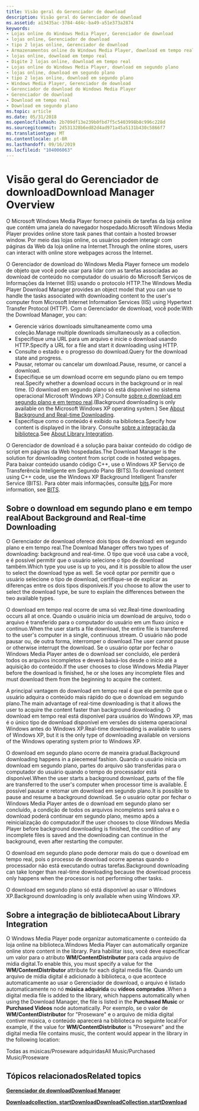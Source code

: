 ```yaml
---
title: Visão geral do Gerenciador de download
description: Visão geral do Gerenciador de download
ms.assetid: a13435ac-3784-4d4c-ba49-a51e373a2874
keywords:
- Lojas online do Windows Media Player, Gerenciador de download
- lojas online, Gerenciador de download
- tipo 2 lojas online, Gerenciador de download
- Armazenamentos online do Windows Media Player, download em tempo real
- lojas online, download em tempo real
- Digite 2 lojas online, download em tempo real
- Lojas online do Windows Media Player, download em segundo plano
- lojas online, download em segundo plano
- tipo 2 lojas online, download em segundo plano
- Windows Media Player, Gerenciador de download
- Gerenciador de download do Windows Media Player
- Gerenciador de download
- Download em tempo real
- Download em segundo plano
ms.topic: article
ms.date: 05/31/2018
ms.openlocfilehash: 2b709df13e239b0fbd7f5c5403998b8c996c228d
ms.sourcegitcommit: 2d531328b6ed82d4ad971a45a5131b430c5866f7
ms.translationtype: MT
ms.contentlocale: pt-BR
ms.lasthandoff: 09/16/2019
ms.locfileid: "104006063"
---
```

# <a name="download-manager-overview"></a><span data-ttu-id="c680d-117">Visão geral do Gerenciador de download</span><span class="sxs-lookup"><span data-stu-id="c680d-117">Download Manager Overview</span></span>

<span data-ttu-id="c680d-118">O Microsoft Windows Media Player fornece painéis de tarefas da loja online que contêm uma janela do navegador hospedado.</span><span class="sxs-lookup"><span data-stu-id="c680d-118">Microsoft Windows Media Player provides online store task panes that contain a hosted browser window.</span></span> <span data-ttu-id="c680d-119">Por meio das lojas online, os usuários podem interagir com páginas da Web da loja online na Internet.</span><span class="sxs-lookup"><span data-stu-id="c680d-119">Through the online stores, users can interact with online store webpages across the Internet.</span></span>

<span data-ttu-id="c680d-120">O Gerenciador de download do Windows Media Player fornece um modelo de objeto que você pode usar para lidar com as tarefas associadas ao download de conteúdo no computador do usuário do Microsoft Serviços de Informações da Internet (IIS) usando o protocolo HTTP.</span><span class="sxs-lookup"><span data-stu-id="c680d-120">The Windows Media Player Download Manager provides an object model that you can use to handle the tasks associated with downloading content to the user's computer from Microsoft Internet Information Services (IIS) using Hypertext Transfer Protocol (HTTP).</span></span> <span data-ttu-id="c680d-121">Com o Gerenciador de download, você pode:</span><span class="sxs-lookup"><span data-stu-id="c680d-121">With the Download Manager, you can:</span></span>

-   <span data-ttu-id="c680d-122">Gerencie vários downloads simultaneamente como uma coleção.</span><span class="sxs-lookup"><span data-stu-id="c680d-122">Manage multiple downloads simultaneously as a collection.</span></span>
-   <span data-ttu-id="c680d-123">Especifique uma URL para um arquivo e inicie o download usando HTTP.</span><span class="sxs-lookup"><span data-stu-id="c680d-123">Specify a URL for a file and start it downloading using HTTP.</span></span>
-   <span data-ttu-id="c680d-124">Consulte o estado e o progresso do download.</span><span class="sxs-lookup"><span data-stu-id="c680d-124">Query for the download state and progress.</span></span>
-   <span data-ttu-id="c680d-125">Pausar, retomar ou cancelar um download.</span><span class="sxs-lookup"><span data-stu-id="c680d-125">Pause, resume, or cancel a download.</span></span>
-   <span data-ttu-id="c680d-126">Especifique se um download ocorre em segundo plano ou em tempo real.</span><span class="sxs-lookup"><span data-stu-id="c680d-126">Specify whether a download occurs in the background or in real time.</span></span> <span data-ttu-id="c680d-127">(O download em segundo plano só está disponível no sistema operacional Microsoft Windows XP.) Consulte [sobre o download em segundo plano e em tempo real](#about-background-and-real-time-downloading).</span><span class="sxs-lookup"><span data-stu-id="c680d-127">(Background downloading is only available on the Microsoft Windows XP operating system.) See [About Background and Real-time Downloading](#about-background-and-real-time-downloading).</span></span>
-   <span data-ttu-id="c680d-128">Especifique como o conteúdo é exibido na biblioteca.</span><span class="sxs-lookup"><span data-stu-id="c680d-128">Specify how content is displayed in the library.</span></span> <span data-ttu-id="c680d-129">Consulte [sobre a integração da biblioteca](#about-library-integration).</span><span class="sxs-lookup"><span data-stu-id="c680d-129">See [About Library Integration](#about-library-integration).</span></span>

<span data-ttu-id="c680d-130">O Gerenciador de download é a solução para baixar conteúdo do código de script em páginas da Web hospedadas.</span><span class="sxs-lookup"><span data-stu-id="c680d-130">The Download Manager is the solution for downloading content from script code in hosted webpages.</span></span> <span data-ttu-id="c680d-131">Para baixar conteúdo usando código C++, use o Windows XP Serviço de Transferência Inteligente em Segundo Plano (BITS).</span><span class="sxs-lookup"><span data-stu-id="c680d-131">To download content using C++ code, use the Windows XP Background Intelligent Transfer Service (BITS).</span></span> <span data-ttu-id="c680d-132">Para obter mais informações, consulte [bits](bits.md).</span><span class="sxs-lookup"><span data-stu-id="c680d-132">For more information, see [BITS](bits.md).</span></span>

## <a name="about-background-and-real-time-downloading"></a><span data-ttu-id="c680d-133">Sobre o download em segundo plano e em tempo real</span><span class="sxs-lookup"><span data-stu-id="c680d-133">About Background and Real-time Downloading</span></span>

<span data-ttu-id="c680d-134">O Gerenciador de download oferece dois tipos de download: em segundo plano e em tempo real.</span><span class="sxs-lookup"><span data-stu-id="c680d-134">The Download Manager offers two types of downloading: background and real-time.</span></span> <span data-ttu-id="c680d-135">O tipo que você usa cabe a você, e é possível permitir que o usuário selecione o tipo de download também.</span><span class="sxs-lookup"><span data-stu-id="c680d-135">Which type you use is up to you, and it is possible to allow the user to select the download type as well.</span></span> <span data-ttu-id="c680d-136">Se você optar por permitir que o usuário selecione o tipo de download, certifique-se de explicar as diferenças entre os dois tipos disponíveis.</span><span class="sxs-lookup"><span data-stu-id="c680d-136">If you choose to allow the user to select the download type, be sure to explain the differences between the two available types.</span></span>

<span data-ttu-id="c680d-137">O download em tempo real ocorre de uma só vez.</span><span class="sxs-lookup"><span data-stu-id="c680d-137">Real-time downloading occurs all at once.</span></span> <span data-ttu-id="c680d-138">Quando o usuário inicia um download de arquivo, todo o arquivo é transferido para o computador do usuário em um fluxo único e contínuo.</span><span class="sxs-lookup"><span data-stu-id="c680d-138">When the user starts a file download, the entire file is transferred to the user's computer in a single, continuous stream.</span></span> <span data-ttu-id="c680d-139">O usuário não pode pausar ou, de outra forma, interromper o download.</span><span class="sxs-lookup"><span data-stu-id="c680d-139">The user cannot pause or otherwise interrupt the download.</span></span> <span data-ttu-id="c680d-140">Se o usuário optar por fechar o Windows Media Player antes de o download ser concluído, ele perderá todos os arquivos incompletos e deverá baixá-los desde o início até a aquisição do conteúdo.</span><span class="sxs-lookup"><span data-stu-id="c680d-140">If the user chooses to close Windows Media Player before the download is finished, he or she loses any incomplete files and must download them from the beginning to acquire the content.</span></span>

<span data-ttu-id="c680d-141">A principal vantagem do download em tempo real é que ele permite que o usuário adquira o conteúdo mais rápido do que o download em segundo plano.</span><span class="sxs-lookup"><span data-stu-id="c680d-141">The main advantage of real-time downloading is that it allows the user to acquire the content faster than background downloading.</span></span> <span data-ttu-id="c680d-142">O download em tempo real está disponível para usuários do Windows XP, mas é o único tipo de download disponível em versões do sistema operacional Windows antes do Windows XP.</span><span class="sxs-lookup"><span data-stu-id="c680d-142">Real-time downloading is available to users of Windows XP, but it is the only type of downloading available on versions of the Windows operating system prior to Windows XP.</span></span>

<span data-ttu-id="c680d-143">O download em segundo plano ocorre de maneira gradual.</span><span class="sxs-lookup"><span data-stu-id="c680d-143">Background downloading happens in a piecemeal fashion.</span></span> <span data-ttu-id="c680d-144">Quando o usuário inicia um download em segundo plano, partes do arquivo são transferidas para o computador do usuário quando o tempo do processador está disponível.</span><span class="sxs-lookup"><span data-stu-id="c680d-144">When the user starts a background download, parts of the file are transferred to the user's computer when processor time is available.</span></span> <span data-ttu-id="c680d-145">É possível pausar e retomar um download em segundo plano.</span><span class="sxs-lookup"><span data-stu-id="c680d-145">It is possible to pause and resume a background download.</span></span> <span data-ttu-id="c680d-146">Se o usuário optar por fechar o Windows Media Player antes de o download em segundo plano ser concluído, a condição de todos os arquivos incompletos será salva e o download poderá continuar em segundo plano, mesmo após a reinicialização do computador.</span><span class="sxs-lookup"><span data-stu-id="c680d-146">If the user chooses to close Windows Media Player before background downloading is finished, the condition of any incomplete files is saved and the downloading can continue in the background, even after restarting the computer.</span></span>

<span data-ttu-id="c680d-147">O download em segundo plano pode demorar mais do que o download em tempo real, pois o processo de download ocorre apenas quando o processador não está executando outras tarefas.</span><span class="sxs-lookup"><span data-stu-id="c680d-147">Background downloading can take longer than real-time downloading because the download process only happens when the processor is not performing other tasks.</span></span>

<span data-ttu-id="c680d-148">O download em segundo plano só está disponível ao usar o Windows XP.</span><span class="sxs-lookup"><span data-stu-id="c680d-148">Background downloading is only available when using Windows XP.</span></span>

## <a name="about-library-integration"></a><span data-ttu-id="c680d-149">Sobre a integração de biblioteca</span><span class="sxs-lookup"><span data-stu-id="c680d-149">About Library Integration</span></span>

<span data-ttu-id="c680d-150">O Windows Media Player pode organizar automaticamente o conteúdo da loja online na biblioteca.</span><span class="sxs-lookup"><span data-stu-id="c680d-150">Windows Media Player can automatically organize online store content in the library.</span></span> <span data-ttu-id="c680d-151">Para habilitar isso, você deve especificar um valor para o atributo **WM/ContentDistributor** para cada arquivo de mídia digital.</span><span class="sxs-lookup"><span data-stu-id="c680d-151">To enable this, you must specify a value for the **WM/ContentDistributor** attribute for each digital media file.</span></span> <span data-ttu-id="c680d-152">Quando um arquivo de mídia digital é adicionado à biblioteca, o que acontece automaticamente ao usar o Gerenciador de download, o arquivo é listado automaticamente no nó **música adquirida** ou **vídeos comprados** .</span><span class="sxs-lookup"><span data-stu-id="c680d-152">When a digital media file is added to the library, which happens automatically when using the Download Manager, the file is listed in the **Purchased Music** or **Purchased Videos** node automatically.</span></span> <span data-ttu-id="c680d-153">Por exemplo, se o valor de **WM/ContentDistributor** for "Proseware" e o arquivo de mídia digital contiver música, o conteúdo aparecerá na biblioteca no seguinte local:</span><span class="sxs-lookup"><span data-stu-id="c680d-153">For example, if the value for **WM/ContentDistributor** is "Proseware" and the digital media file contains music, the content would appear in the library in the following location:</span></span>

<span data-ttu-id="c680d-154">Todas as músicas/Proseware adquiridas</span><span class="sxs-lookup"><span data-stu-id="c680d-154">All Music/Purchased Music/Proseware</span></span>

## <a name="related-topics"></a><span data-ttu-id="c680d-155">Tópicos relacionados</span><span class="sxs-lookup"><span data-stu-id="c680d-155">Related topics</span></span>

<dl> <dt>

[<span data-ttu-id="c680d-156">**Gerenciador de download**</span><span class="sxs-lookup"><span data-stu-id="c680d-156">**Download Manager**</span></span>](download-manager.md)
</dt> <dt>

[<span data-ttu-id="c680d-157">**Downloadcollection. startDownload**</span><span class="sxs-lookup"><span data-stu-id="c680d-157">**DownloadCollection.startDownload**</span></span>](downloadcollection-startdownload.md)
</dt> </dl>

 

 




